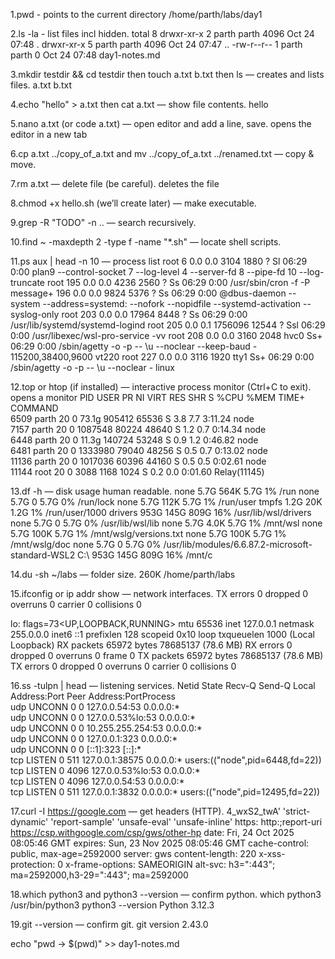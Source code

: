1.pwd - points to the current directory
/home/parth/labs/day1

2.ls -la  - list files incl hidden.
total 8
drwxr-xr-x 2 parth parth 4096 Oct 24 07:48 .
drwxr-xr-x 5 parth parth 4096 Oct 24 07:47 ..
-rw-r--r-- 1 parth parth    0 Oct 24 07:48 day1-notes.md

3.mkdir testdir && cd testdir then touch a.txt b.txt then ls — creates and lists files.
a.txt  b.txt

4.echo "hello" > a.txt then cat a.txt — show file contents.
hello

5.nano a.txt (or code a.txt) — open editor and add a line, save.
opens the editor in a new tab

6.cp a.txt ../copy_of_a.txt and mv ../copy_of_a.txt ../renamed.txt — copy & move.


7.rm a.txt — delete file (be careful).
deletes the file

8.chmod +x hello.sh (we’ll create later) — make executable.

9.grep -R "TODO" -n .. — search recursively.

10.find ~ -maxdepth 2 -type f -name "*.sh" — locate shell scripts.

11.ps aux | head -n 10 — process list
root           6  0.0  0.0   3104  1880 ?        Sl   06:29   0:00 plan9 --control-socket 7 --log-level 4 --server-fd 8 --pipe-fd 10 --log-truncate
root         195  0.0  0.0   4236  2560 ?        Ss   06:29   0:00 /usr/sbin/cron -f -P
message+     196  0.0  0.0   9824  5376 ?        Ss   06:29   0:00 @dbus-daemon --system --address=systemd: --nofork --nopidfile --systemd-activation --syslog-only
root         203  0.0  0.0  17964  8448 ?        Ss   06:29   0:00 /usr/lib/systemd/systemd-logind
root         205  0.0  0.1 1756096 12544 ?       Ssl  06:29   0:00 /usr/libexec/wsl-pro-service -vv
root         208  0.0  0.0   3160  2048 hvc0     Ss+  06:29   0:00 /sbin/agetty -o -p -- \u --noclear --keep-baud - 115200,38400,9600 vt220
root         227  0.0  0.0   3116  1920 tty1     Ss+  06:29   0:00 /sbin/agetty -o -p -- \u --noclear - linux


12.top or htop (if installed) — interactive process monitor (Ctrl+C to exit).
opens a monitor 
    PID USER      PR  NI    VIRT    RES    SHR S  %CPU  %MEM     TIME+ COMMAND                       
   6509 parth     20   0   73.1g 905412  65536 S   3.8   7.7   3:11.24 node                          
   7157 parth     20   0 1087548  80224  48640 S   1.2   0.7   0:14.34 node                          
   6448 parth     20   0   11.3g 140724  53248 S   0.9   1.2   0:46.82 node                          
   6481 parth     20   0 1333980  79040  48256 S   0.5   0.7   0:13.02 node                          
  11136 parth     20   0 1017036  60396  44160 S   0.5   0.5   0:02.61 node                          
  11144 root      20   0    3088   1168   1024 S   0.2   0.0   0:01.60 Relay(11145)    


13.df -h — disk usage human readable.
none            5.7G  564K  5.7G   1% /run
none            5.7G     0  5.7G   0% /run/lock
none            5.7G  112K  5.7G   1% /run/user
tmpfs           1.2G   20K  1.2G   1% /run/user/1000
drivers         953G  145G  809G  16% /usr/lib/wsl/drivers
none            5.7G     0  5.7G   0% /usr/lib/wsl/lib
none            5.7G  4.0K  5.7G   1% /mnt/wsl
none            5.7G  100K  5.7G   1% /mnt/wslg/versions.txt
none            5.7G  100K  5.7G   1% /mnt/wslg/doc
none            5.7G     0  5.7G   0% /usr/lib/modules/6.6.87.2-microsoft-standard-WSL2
C:\             953G  145G  809G  16% /mnt/c


14.du -sh ~/labs — folder size.
260K    /home/parth/labs

15.ifconfig or ip addr show — network interfaces.
        TX errors 0  dropped 0 overruns 0  carrier 0  collisions 0

lo: flags=73<UP,LOOPBACK,RUNNING>  mtu 65536
        inet 127.0.0.1  netmask 255.0.0.0
        inet6 ::1  prefixlen 128  scopeid 0x10<host>
        loop  txqueuelen 1000  (Local Loopback)
        RX packets 65972  bytes 78685137 (78.6 MB)
        RX errors 0  dropped 0  overruns 0  frame 0
        TX packets 65972  bytes 78685137 (78.6 MB)
        TX errors 0  dropped 0 overruns 0  carrier 0  collisions 0

16.ss -tulpn | head — listening services.
Netid State  Recv-Q Send-Q  Local Address:Port  Peer Address:PortProcess                          
udp   UNCONN 0      0          127.0.0.54:53         0.0.0.0:*                                    
udp   UNCONN 0      0       127.0.0.53%lo:53         0.0.0.0:*                                    
udp   UNCONN 0      0      10.255.255.254:53         0.0.0.0:*                                    
udp   UNCONN 0      0           127.0.0.1:323        0.0.0.0:*                                    
udp   UNCONN 0      0               [::1]:323           [::]:*                                    
tcp   LISTEN 0      511         127.0.0.1:38575      0.0.0.0:*    users:(("node",pid=6448,fd=22)) 
tcp   LISTEN 0      4096    127.0.0.53%lo:53         0.0.0.0:*                                    
tcp   LISTEN 0      4096       127.0.0.54:53         0.0.0.0:*                                    
tcp   LISTEN 0      511         127.0.0.1:3832       0.0.0.0:*    users:(("node",pid=12495,fd=22))


17.curl -I https://google.com — get headers (HTTP).
4_wxS2_twA' 'strict-dynamic' 'report-sample' 'unsafe-eval' 'unsafe-inline' https: http:;report-uri https://csp.withgoogle.com/csp/gws/other-hp
date: Fri, 24 Oct 2025 08:05:46 GMT
expires: Sun, 23 Nov 2025 08:05:46 GMT
cache-control: public, max-age=2592000
server: gws
content-length: 220
x-xss-protection: 0
x-frame-options: SAMEORIGIN
alt-svc: h3=":443"; ma=2592000,h3-29=":443"; ma=2592000


18.which python3 and python3 --version — confirm python.
which python3
/usr/bin/python3
python3 --version
Python 3.12.3

19.git --version — confirm git.
git version 2.43.0


echo "pwd -> $(pwd)" >> day1-notes.md